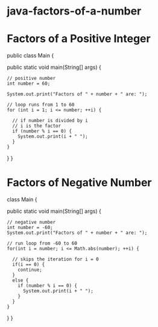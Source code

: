 # java-factors-of-a-number
# Factors of a Positive Integer
public class Main {

  public static void main(String[] args) {

    // positive number
    int number = 60;

    System.out.print("Factors of " + number + " are: ");

    // loop runs from 1 to 60
    for (int i = 1; i <= number; ++i) {

      // if number is divided by i
      // i is the factor
      if (number % i == 0) {
        System.out.print(i + " ");
      }
    }
  }
}

# Factors of Negative Number
class Main {

  public static void main(String[] args) {

    // negative number
    int number = -60;
    System.out.print("Factors of " + number + " are: ");

    // run loop from -60 to 60
    for(int i = number; i <= Math.abs(number); ++i) {

      // skips the iteration for i = 0
      if(i == 0) {
        continue;
      }
      else {
        if (number % i == 0) {
          System.out.print(i + " ");
        }
      }
    }
  }
}

